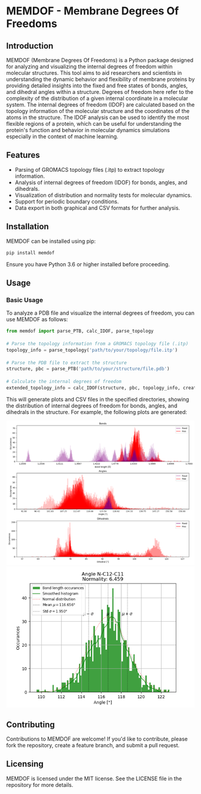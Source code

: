 # MEMDOF - Membrane Degrees Of Freedoms

## Introduction

MEMDOF (Membrane Degrees Of Freedoms) is a Python package designed for analyzing and visualizing the internal degrees of freedom within molecular structures. This tool aims to aid researchers and scientists in understanding the dynamic behavior and flexibility of membrane proteins by providing detailed insights into the fixed and free states of bonds, angles, and dihedral angles within a structure.
Degrees of freedom here refer to the complexity of the distribution of a given internal coordinate in a molecular system. The internal degrees of freedom (IDOF) are calculated based on the topology information of the molecular structure and the coordinates of the atoms in the structure. The IDOF analysis can be used to identify the most flexible regions of a protein, which can be useful for understanding the protein's function and behavior in molecular dynamics simulations especially in the context of machine learning.

## Features

- Parsing of GROMACS topology files (.itp) to extract topology information.
- Analysis of internal degrees of freedom (IDOF) for bonds, angles, and dihedrals.
- Visualization of distribution and normality tests for molecular dynamics.
- Support for periodic boundary conditions.
- Data export in both graphical and CSV formats for further analysis.

## Installation

MEMDOF can be installed using pip:

```bash
pip install memdof
```

Ensure you have Python 3.6 or higher installed before proceeding.

## Usage

### Basic Usage

To analyze a PDB file and visualize the internal degrees of freedom, you can use MEMDOF as follows:

```python
from memdof import parse_PTB, calc_IDOF, parse_topology

# Parse the topology information from a GROMACS topology file (.itp)
topology_info = parse_topology('path/to/your/topology/file.itp')

# Parse the PDB file to extract the structure
structure, pbc = parse_PTB('path/to/your/structure/file.pdb')

# Calculate the internal degrees of freedom
extended_topology_info = calc_IDOF(structure, pbc, topology_info, create_plots=True, plots_path='path/to/save/plots', create_csv=True, csv_path='path/to/save/csvs')
```

This will generate plots and CSV files in the specified directories, showing the distribution of internal degrees of freedom for bonds, angles, and dihedrals in the structure. For example, the following plots are generated:

![IDOF Distribution](static/plot_all.png)
![N-C12-C11 Angle Distribution](static/angle_6.png)

## Contributing

Contributions to MEMDOF are welcome! If you'd like to contribute, please fork the repository, create a feature branch, and submit a pull request.

## Licensing

MEMDOF is licensed under the MIT license. See the LICENSE file in the repository for more details.
